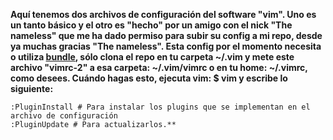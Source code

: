 **Aquí tenemos dos archivos de configuración del software "vim". Uno es un tanto básico y el otro es "hecho" por un amigo con el nick "The nameless" que me ha dado permiso para subir su config a mi repo, desde ya muchas gracias "The nameless". Esta config por el momento necesita o utiliza [bundle](https://github.com/VundleVim/Vundle.vim.git), sólo clona el repo en tu carpeta ~/.vim y mete este archivo "vimrc-2" a esa carpeta: ~/.vim/vimrc o en tu home: ~/.vimrc, como desees. Cuándo hagas esto, ejecuta vim: $ vim y escribe lo siguiente:**

```
:PluginInstall # Para instalar los plugins que se implementan en el archivo de configuración
:PluginUpdate # Para actualizarlos.**
```
